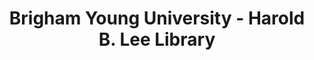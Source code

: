 ---
layout: repo
title: "Brigham Young University - Harold B. Lee Library"
id: 25404
permalink: repos/25404/
---